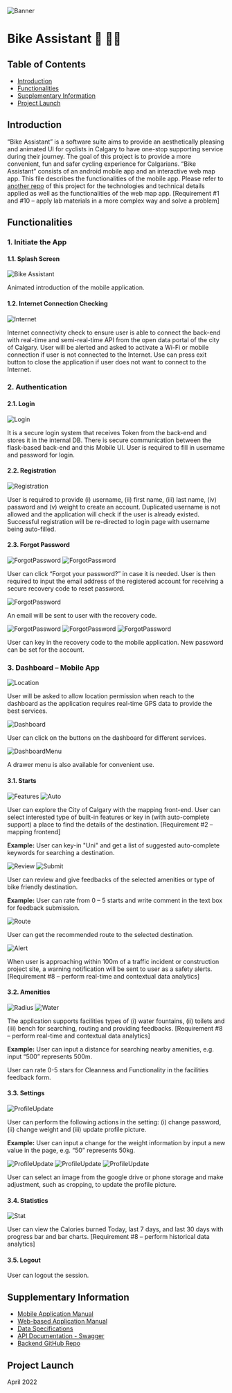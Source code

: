 ![Banner](/images/banner.png)
# Bike Assistant :bicyclist: :biking_woman:

## Table of Contents
- [Introduction](#introduction)
- [Functionalities](#functionalities)
- [Supplementary Information](#supplementary-information)
- [Project Launch](#project-launch)

## Introduction
“Bike Assistant” is a software suite aims to provide an aesthetically pleasing and animated UI for cyclists in Calgary to have one-stop supporting service during their journey. The goal of this project is to provide a more convenient, fun and safer cycling experience for Calgarians. “Bike Assistant” consists of an android mobile app and an interactive web map app. This file describes the functionalities of the mobile app. Please refer to [another repo](https://github.com/ArashMozhdehi/ENGO-651-Final-Project-Backend) of this project for the technologies and technical details applied as well as the functionalities of the web map app. [Requirement #1 and #10 – apply lab materials in a more complex way and solve a problem]

## Functionalities
### 1. Initiate the App
#### 1.1. Splash Screen
![Bike Assistant](/images/bikeassistant.PNG) 

Animated introduction of the mobile application.
#### 1.2. Internet Connection Checking
![Internet](/images/internet.PNG) 

Internet connectivity check to ensure user is able to connect the back-end with real-time and semi-real-time API from the open data portal of the city of Calgary.
User will be alerted and asked to activate a Wi-Fi or mobile connection if user is not connected to the Internet.
Use can press exit button to close the application if user does not want to connect to the Internet.
### 2. Authentication 
#### 2.1. Login 
![Login](/images/login.PNG) 

It is a secure login system that receives Token from the back-end and stores it in the internal DB. There is secure communication between the flask-based back-end and this Mobile UI. User is required to fill in username and password for login.
#### 2.2. Registration
![Registration](/images/registration.PNG) 

User is required to provide (i) username, (ii) first name, (iii) last name, (iv) password and (v) weight to create an account. Duplicated username is not allowed and the application will check if the user is already existed. Successful registration will be re-directed to login page with username being auto-filled.
#### 2.3. Forgot Password
![ForgotPassword](/images/ForgotPassword1.PNG) 
![ForgotPassword](/images/ForgotPassword2.PNG) 

User can click “Forgot your password?” in case it is needed. User is then required to input the email address of the registered account for receiving a secure recovery code to reset password.

![ForgotPassword](/images/ForgotPassword3.PNG) 

An email will be sent to user with the recovery code.

![ForgotPassword](/images/ForgotPassword4.PNG) 
![ForgotPassword](/images/ForgotPassword5.PNG) 
![ForgotPassword](/images/ForgotPassword6.PNG) 

User can key in the recovery code to the mobile application. New password can be set for the account. 

### 3. Dashboard – Mobile App
![Location](/images/location.PNG) 

User will be asked to allow location permission when reach to the dashboard as the application requires real-time GPS data to provide the best services. 

![Dashboard](/images/dashboard.PNG) 

User can click on the buttons on the dashboard for different services.

![DashboardMenu](/images/DashboardMenu.PNG) 

A drawer menu is also available for convenient use. 

#### 3.1. Starts
![Features](/images/features.PNG) 
![Auto](/images/auto.PNG) 

User can explore the City of Calgary with the mapping front-end. User can select interested type of built-in features or key in (with auto-complete support) a place to find the details of the destination. [Requirement #2 – mapping frontend]

**Example:** User can key-in "Uni" and get a list of suggested auto-complete keywords for searching a destination.

![Review](/images/rfeedback.PNG) 
![Submit](/images/sfeedback.PNG) 

User can review and give feedbacks of the selected amenities or type of bike friendly destination. 

**Example:** User can rate from 0 – 5 starts and write comment in the text box for feedback submission.

![Route](/images/route.PNG) 

User can get the recommended route to the selected destination. 

![Alert](/images/alert.PNG) 

When user is approaching within 100m of a traffic incident or construction project site, a warning notification will be sent to user as a safety alerts. [Requirement #8 – perform real-time and contextual data analytics]
#### 3.2. Amenities
![Radius](/images/radius.PNG) 
![Water](/images/wfeedback.PNG) 

The application supports facilities types of (i) water fountains, (ii) toilets and (iii) bench for searching, routing and providing feedbacks. [Requirement #8 – perform real-time and contextual data analytics]

**Example:** User can input a distance for searching nearby amenities, e.g. input “500” represents 500m.

User can rate 0-5 stars for Cleanness and Functionality in the facilities feedback form.
#### 3.3. Settings
![ProfileUpdate](/images/ProfileUpdate1.PNG) 

User can perform the following actions in the setting: (i) change password, (ii) change weight and (iii) update profile picture.

**Example:** User can input a change for the weight information by input a new value in the page, e.g. “50” represents 50kg.

![ProfileUpdate](/images/ProfileUpdate2.PNG) 
![ProfileUpdate](/images/ProfileUpdate3.PNG) 
![ProfileUpdate](/images/ProfileUpdate4.PNG) 

User can select an image from the google drive or phone storage and make adjustment, such as cropping, to update the profile picture. 

#### 3.4. Statistics
![Stat](/images/stat.PNG) 

User can view the Calories burned Today, last 7 days, and last 30 days with progress bar and bar charts. [Requirement #8 – perform historical data analytics]
#### 3.5. Logout
User can logout the session.

## Supplementary Information
- [Mobile Application Manual]( https://arash-mozhdehi.gitbook.io/bike-assistant/v/mobile-application/)
- [Web-based Application Manual](https://arash-mozhdehi.gitbook.io/bike-assistant/v/web-based-application/)
- [Data Specifications](https://arash-mozhdehi.gitbook.io/bike-assistant/)
- [API Documentation - Swagger](https://app.swaggerhub.com/apis-docs/uofcengo/BikeAssistance/1.0.0)
- [Backend GitHub Repo](https://github.com/ArashMozhdehi/ENGO-651-Final-Project-Backend)

## Project Launch
April 2022

